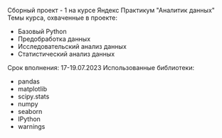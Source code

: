 Сборный проект - 1 на курсе Яндекс Практикум "Аналитик данных"
Темы курса, охваченные в проекте: 
- Базовый Python
- Предобработка данных
- Исследовательский анализ данных
- Статистический анализ данных

Срок вполнения: 17-19.07.2023
Использованные библиотеки:
- pandas
- matplotlib
- scipy.stats
- numpy
- seaborn
- IPython
- warnings
